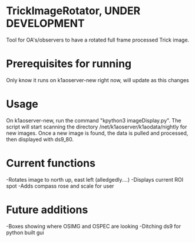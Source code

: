 # TrickImageRotator, UNDER DEVELOPMENT
Tool for OA's/observers to have a rotated full frame processed Trick image.

# Prerequisites for running
Only know it runs on k1aoserver-new right now, will update as this changes

# Usage
On k1aoserver-new, run the command "kpython3 imageDisplay.py". The script will start 
scanning the directory /net/k1aoserver/k1aodata/nightly for new images. Once a new
image is found, the data is pulled and processed, then displayed with ds9_80.

# Current functions
-Rotates image to north up, east left (alledgedly....)
-Displays current ROI spot
-Adds compass rose and scale for user

# Future additions
-Boxes showing where OSIMG and OSPEC are looking
-Ditching ds9 for python built gui
